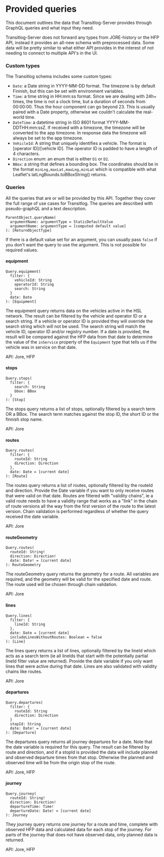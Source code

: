# Provided queries

This document outlines the data that Transitlog-Server provides through GraphQL queries and what input they need.

Transitlog-Server does not forward any types from JORE-history or the HFP API, instead it provides an all-new schema with preprocessed data. Some data will be pretty similar to what either API provides in the interest of not needing to connect to multiple API's in the UI.

### Custom types

The Transitlog schema includes some custom types:

- `Date`: a Date string in YYYY-MM-DD format. The timezone is by default Finnish, but this can be set with environment variables.
- `Time`: a time string in HH:mm:ss format. Since we are dealing with 24h+ times, the time is not a clock time, but a duration of seconds from 00:00:00. Thus the hour component can go beyond 23. This is usually paired with a Date property, otherwise we couldn't calculate the real-world time.
- `DateTime`: a datetime string in ISO 8601 format YYYY-MM-DDTHH:mm:ssZ. If received with a timezone, the timezone will be converted to the app timezone. In response data the timezone will always be set to the app timezone.
- `VehicleId`: A string that uniquely identifies a vehicle. The format is [operator ID]/[vehicle ID]. The operator ID is padded to have a length of 4 characters.
- `Direction` enum: an enum that is either `D1` or `D2`.
- `BBox`: a string that defines a bounding box. The coordinates should be in the format `minLng,maxLat,maxLng,minLat` which is compatible with what Leaflet's latLngBounds.toBBoxString() returns.

### Queries

All the queries that are or will be provided by this API. Together they cover the full range of use cases for Transitlog. The queries are described with pseudo-graphQL and a text description.

```
ParentObject.queryName(
  argumentName: argumentType = StaticDefaultValue
  argumentName: argumentType = [computed default value]
): [ReturnObjectType]
```

If there is a default value set for an argument, you can usually pass `false` if you don't want the query to use the argument. This is not possible for required values.

#### equipment

```
Query.equipment(
  filter: {
    vehicleId: String
    operatorId: String
    search: String
  }
  date: Date
): [Equipment]
```

The equipment query returns data on the vehicles active in the HSL network. The result can be filtered by the vehicle and operator ID or a search string. If a vehicle or operator ID is provided they will override the search string which will not be used. The search string will match the vehicle ID, operator ID and/or registry number. If a date is provided, the result will be compared against the HFP data from that date to determine the value of the `inService` property of the `Equipment` type that tells us if the vehicle was in service on that date.

API: Jore, HFP

#### stops

```
Query.stops(
  filter: {
    search: String
    bbox: BBox
  }
): [Stop]
```

The stops query returns a list of stops, optionally filtered by a search term OR a BBox. The search term matches against the stop ID, the short ID or the finnish stop name.

API: Jore

#### routes

```
Query.routes(
  filter: {
    routeId: String
    direction: Direction
  },
  date: Date = [current date]
): [Route]
```

The routes query returns a list of routes, optionally filtered by the routeId and direction. Provide the Date variable if you want to only receive routes that were valid on that date. Routes are filtered with "validity chains", ie a valid route needs to have a validity range that works as a "link" in the chain of route versions all the way from the first version of the route to the latest version. Chain validation is performed regardless of whether the query received the date variable.

API: Jore

#### routeGeometry

```
Query.routes(
  routeId: String!
  direction: Direction!
  date: Date! = [current date]
): RouteGeometry
```

The routeGeometry query returns the geometry for a route. All variables are required, and the geometry will be valid for the specified date and route. The route used will be chosen through chain validation.

API: Jore

#### lines

```
Query.lines(
  filter: {
    lineId: String
  },
  date: Date = [current date]
  includeLinesWithoutRoutes: Boolean = false
): [Line]
```

The lines query returns a list of lines, optionally filtered by the lineId which acts as a search term (ie all lineIds that start with the potentially partial lineId filter value are returned). Provide the date variable if you only want lines that were active during that date. Lines are also validated with validity chains like routes.

API: Jore

#### departures

```
Query.departures(
  filter: {
    routeId: String
    direction: Direction
  }
  stopId: String
  date: Date! = [current date]
): [Departure]
```

The departures query returns all journey departures for a date. Note that the date variable is required for this query. The result can be filtered by route and direction, and if a stopId is provided the data will include planned and observed departure times from that stop. Otherwise the planned and observed time will be from the origin stop of the route.

API: Jore, HFP

#### journey

```
Query.journey(
  routeId: String!
  direction: Direction!
  departureTime: Time!
  departureDate: Date! = [current date]
): Journey
```

They journey query returns one journey for a route and time, complete with observed HFP data and calculated data for each stop of the journey. For parts of the journey that does not have observed data, only planned data is returned.

API: Jore, HFP
